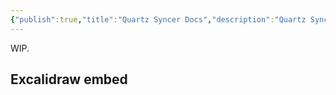 ```yaml
---
{"publish":true,"title":"Quartz Syncer Docs","description":"Quartz Syncer documentation.","created":"2024-12-15T08:05:41.858+01:00","modified":"2024-12-15T13:53:31.613+01:00","cssclasses":"mado-heading hide-date index-page"}
---
```



WIP.

## Excalidraw embed

<style> .container {font-family: sans-serif; text-align: center;} .button-wrapper button {z-index: 1;height: 40px; width: 100px; margin: 10px;padding: 5px;} .excalidraw .App-menu_top .buttonList { display: flex;} .excalidraw-wrapper { height: 800px; margin: 50px; position: relative;} :root[dir="ltr"] .excalidraw .layer-ui__wrapper .zen-mode-transition.App-menu_bottom--transition-left {transform: none;} </style><script src="https://cdn.jsdelivr.net/npm/react@17/umd/react.production.min.js"></script><script src="https://cdn.jsdelivr.net/npm/react-dom@17/umd/react-dom.production.min.js"></script><script type="text/javascript" src="https://cdn.jsdelivr.net/npm/@excalidraw/excalidraw@0/dist/excalidraw.production.min.js"></script><div id="embedexcalidraw.md1"></div><script>(function(){const InitialData={"type":"excalidraw","version":2,"source":"https://github.com/zsviczian/obsidian-excalidraw-plugin/releases/tag/2.6.8","elements":[{"id":"cMxo_zcjA9I199eZ1XjFk","type":"rectangle","x":-102.80648249788919,"y":-110.87090152161994,"width":307.27197827692595,"height":124.26895141601562,"angle":0,"strokeColor":"#1e1e1e","backgroundColor":"transparent","fillStyle":"solid","strokeWidth":2,"strokeStyle":"solid","roughness":1,"opacity":100,"groupIds":["y-RmpaLWlt_vjk8ft6pFu"],"frameId":null,"index":"a0","roundness":{"type":3},"seed":1723495169,"version":410,"versionNonce":1443276279,"isDeleted":false,"boundElements":[{"type":"text","id":"mHpenEbn"},{"id":"2nrC5TuaNqChOrkwzd7wJ","type":"arrow"}],"updated":1734267330782,"link":null,"locked":false},{"id":"mHpenEbn","type":"text","x":-91.27037739262934,"y":-73.73642581361213,"width":284.19976806640625,"height":50,"angle":0,"strokeColor":"#1e1e1e","backgroundColor":"transparent","fillStyle":"solid","strokeWidth":2,"strokeStyle":"solid","roughness":1,"opacity":100,"groupIds":["y-RmpaLWlt_vjk8ft6pFu"],"frameId":null,"index":"a1","roundness":null,"seed":568745281,"version":258,"versionNonce":139251479,"isDeleted":false,"boundElements":[],"updated":1734267330782,"link":null,"locked":false,"text":"Excalidraw Embeds in Quartz\nusing Quartz Syncer","rawText":"Excalidraw Embeds in Quartz using Quartz Syncer","fontSize":20,"fontFamily":5,"textAlign":"center","verticalAlign":"middle","containerId":"cMxo_zcjA9I199eZ1XjFk","originalText":"Excalidraw Embeds in Quartz using Quartz Syncer","autoResize":true,"lineHeight":1.25},{"id":"2nrC5TuaNqChOrkwzd7wJ","type":"arrow","x":47.5999271348183,"y":22.36328939447077,"width":3.104039669938487,"height":111.55427618012607,"angle":0,"strokeColor":"#1e1e1e","backgroundColor":"transparent","fillStyle":"solid","strokeWidth":2,"strokeStyle":"solid","roughness":1,"opacity":100,"groupIds":["y-RmpaLWlt_vjk8ft6pFu"],"frameId":null,"index":"a2","roundness":{"type":2},"seed":61255969,"version":2038,"versionNonce":2027534711,"isDeleted":false,"boundElements":[],"updated":1734267604616,"link":null,"locked":false,"points":[[0,0],[3.104039669938487,111.55427618012607]],"lastCommittedPoint":null,"startBinding":{"elementId":"cMxo_zcjA9I199eZ1XjFk","focus":0.03352079952105732,"gap":8.9652395000751,"fixedPoint":null},"endBinding":{"elementId":"mmkKuFQjFyYEMgbcI3sSV","focus":0.04155922843541623,"gap":1,"fixedPoint":null},"startArrowhead":null,"endArrowhead":"arrow","elbowed":false},{"id":"mmkKuFQjFyYEMgbcI3sSV","type":"ellipse","x":-109.18552883917599,"y":134.8884881314675,"width":311.6976320738309,"height":173.2256946400362,"angle":0,"strokeColor":"#1e1e1e","backgroundColor":"transparent","fillStyle":"solid","strokeWidth":2,"strokeStyle":"solid","roughness":1,"opacity":100,"groupIds":["y-RmpaLWlt_vjk8ft6pFu"],"frameId":null,"index":"a3","roundness":{"type":2},"seed":1879109825,"version":1373,"versionNonce":601125495,"isDeleted":false,"boundElements":[{"id":"2nrC5TuaNqChOrkwzd7wJ","type":"arrow"},{"type":"text","id":"6Yu0udwE"}],"updated":1734267330782,"link":null,"locked":false},{"id":"6Yu0udwE","type":"text","x":-36.358398492131656,"y":171.25680377362573,"width":165.63986206054688,"height":100,"angle":0,"strokeColor":"#1e1e1e","backgroundColor":"transparent","fillStyle":"solid","strokeWidth":2,"strokeStyle":"solid","roughness":1,"opacity":100,"groupIds":["y-RmpaLWlt_vjk8ft6pFu"],"frameId":null,"index":"a4","roundness":null,"seed":2116058241,"version":1036,"versionNonce":1672285079,"isDeleted":false,"boundElements":[],"updated":1734267330782,"link":null,"locked":false,"text":"Just add publish:\ntrue to the\n*.excalidraw.md\nfrontmatter","rawText":"Just add publish: true to the *.excalidraw.md frontmatter","fontSize":20,"fontFamily":5,"textAlign":"center","verticalAlign":"middle","containerId":"mmkKuFQjFyYEMgbcI3sSV","originalText":"Just add publish: true to the *.excalidraw.md frontmatter","autoResize":true,"lineHeight":1.25},{"id":"76pF6hVbuhlvuAT8z-ijq","type":"rectangle","x":-109.18552900000003,"y":-213.1740305357674,"width":315,"height":85,"angle":0,"strokeColor":"#1e1e1e","backgroundColor":"#a5d8ff","fillStyle":"solid","strokeWidth":2,"strokeStyle":"solid","roughness":1,"opacity":100,"groupIds":[],"frameId":null,"index":"a5","roundness":{"type":3},"seed":1320601241,"version":212,"versionNonce":581882903,"isDeleted":false,"boundElements":[{"type":"text","id":"EDCqN68W"}],"updated":1734267637253,"link":null,"locked":false},{"id":"EDCqN68W","type":"text","x":-103.99538922949222,"y":-208.1740305357674,"width":304.6197204589844,"height":75,"angle":0,"strokeColor":"#1e1e1e","backgroundColor":"#a5d8ff","fillStyle":"solid","strokeWidth":2,"strokeStyle":"solid","roughness":1,"opacity":100,"groupIds":[],"frameId":null,"index":"a6","roundness":null,"seed":759484919,"version":207,"versionNonce":1130978521,"isDeleted":false,"boundElements":[],"updated":1734267637253,"link":null,"locked":false,"text":"TODO: Convert inline\nExcalidraw data to js/css files\nto fix inline escapes...","rawText":"TODO: Convert inline Excalidraw data to js/css files to fix inline escapes...","fontSize":20,"fontFamily":5,"textAlign":"center","verticalAlign":"middle","containerId":"76pF6hVbuhlvuAT8z-ijq","originalText":"TODO: Convert inline Excalidraw data to js/css files to fix inline escapes...","autoResize":true,"lineHeight":1.25}],"appState":{"theme":"dark","viewBackgroundColor":"#ffffff","currentItemStrokeColor":"#1e1e1e","currentItemBackgroundColor":"#a5d8ff","currentItemFillStyle":"solid","currentItemStrokeWidth":2,"currentItemStrokeStyle":"solid","currentItemRoughness":1,"currentItemOpacity":100,"currentItemFontFamily":5,"currentItemFontSize":20,"currentItemTextAlign":"left","currentItemStartArrowhead":null,"currentItemEndArrowhead":"arrow","currentItemArrowType":"round","scrollX":399.78674286400076,"scrollY":363.7169474182776,"zoom":{"value":1.754068},"currentItemRoundness":"round","gridSize":20,"gridStep":5,"gridModeEnabled":false,"gridColor":{"Bold":"rgba(217, 217, 217, 0.5)","Regular":"rgba(230, 230, 230, 0.5)"},"currentStrokeOptions":null,"frameRendering":{"enabled":true,"clip":true,"name":true,"outline":true},"objectsSnapModeEnabled":false,"activeTool":{"type":"selection","customType":null,"locked":false,"lastActiveTool":null}},"files":{}};InitialData.scrollToContent=true;App=()=>{const e=React.useRef(null),t=React.useRef(null),[n,i]=React.useState({width:void 0,height:void 0});return React.useEffect(()=>{i({width:t.current.getBoundingClientRect().width,height:t.current.getBoundingClientRect().height});const e=()=>{i({width:t.current.getBoundingClientRect().width,height:t.current.getBoundingClientRect().height})};return window.addEventListener("resize",e),()=>window.removeEventListener("resize",e)},[t]),React.createElement(React.Fragment,null,React.createElement("div",{className:"excalidraw-wrapper",ref:t},React.createElement(ExcalidrawLib.Excalidraw,{ref:e,width:n.width,height:n.height,initialData:InitialData,viewModeEnabled:!0,zenModeEnabled:!0,gridModeEnabled:!1})))},excalidrawWrapper=document.getElementById("embedexcalidraw.md1");ReactDOM.render(React.createElement(App),excalidrawWrapper);})();</script>

